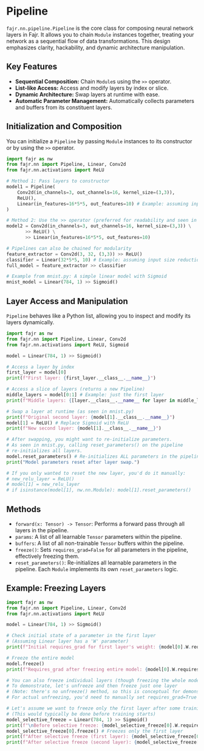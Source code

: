 # Pipeline

`fajr.nn.pipeline.Pipeline` is the core class for composing neural network layers in Fajr. It allows you to chain `Module` instances together, treating your network as a sequential flow of data transformations. This design emphasizes clarity, hackability, and dynamic architecture manipulation.

## Key Features

*   **Sequential Composition:** Chain `Module`s using the `>>` operator.
*   **List-like Access:** Access and modify layers by index or slice.
*   **Dynamic Architecture:** Swap layers at runtime with ease.
*   **Automatic Parameter Management:** Automatically collects parameters and buffers from its constituent layers.

## Initialization and Composition

You can initialize a `Pipeline` by passing `Module` instances to its constructor or by using the `>>` operator.

```python
import fajr as nw
from fajr.nn import Pipeline, Linear, Conv2d
from fajr.nn.activations import ReLU

# Method 1: Pass layers to constructor
model1 = Pipeline(
    Conv2d(in_channels=3, out_channels=16, kernel_size=(3,3)),
    ReLU(),
    Linear(in_features=16*5*5, out_features=10) # Example: assuming input size reduction to 5x5
)

# Method 2: Use the >> operator (preferred for readability and seen in mnist.py)
model2 = Conv2d(in_channels=3, out_channels=16, kernel_size=(3,3)) \
       >> ReLU() \
       >> Linear(in_features=16*5*5, out_features=10)

# Pipelines can also be chained for modularity
feature_extractor = Conv2d(3, 32, (3,3)) >> ReLU()
classifier = Linear(32*5*5, 10) # Example: assuming input size reduction to 5x5
full_model = feature_extractor >> classifier

# Example from mnist.py: A simple linear model with Sigmoid
mnist_model = Linear(784, 1) >> Sigmoid()
```

## Layer Access and Manipulation

`Pipeline` behaves like a Python list, allowing you to inspect and modify its layers dynamically.

```python
import fajr as nw
from fajr.nn import Pipeline, Linear, Conv2d
from fajr.nn.activations import ReLU, Sigmoid

model = Linear(784, 1) >> Sigmoid()

# Access a layer by index
first_layer = model[0]
print(f"First layer: {first_layer.__class__.__name__}")

# Access a slice of layers (returns a new Pipeline)
middle_layers = model[0:1] # Example: just the first layer
print(f"Middle layers: {[layer.__class__.__name__ for layer in middle_layers.layers]}")

# Swap a layer at runtime (as seen in mnist.py)
print(f"Original second layer: {model[1].__class__.__name__}")
model[1] = ReLU() # Replace Sigmoid with ReLU
print(f"New second layer: {model[1].__class__.__name__}")

# After swapping, you might want to re-initialize parameters.
# As seen in mnist.py, calling reset_parameters() on the pipeline
# re-initializes all layers.
model.reset_parameters() # Re-initializes ALL parameters in the pipeline
print("Model parameters reset after layer swap.")

# If you only wanted to reset the new layer, you'd do it manually:
# new_relu_layer = ReLU()
# model[1] = new_relu_layer
# if isinstance(model[1], nw.nn.Module): model[1].reset_parameters()
```

## Methods

*   `forward(x: Tensor) -> Tensor`: Performs a forward pass through all layers in the pipeline.
*   `params`: A list of all learnable `Tensor` parameters within the pipeline.
*   `buffers`: A list of all non-trainable `Tensor` buffers within the pipeline.
*   `freeze()`: Sets `requires_grad=False` for all parameters in the pipeline, effectively freezing them.
*   `reset_parameters()`: Re-initializes all learnable parameters in the pipeline. Each `Module` implements its own `reset_parameters` logic.

## Example: Freezing Layers

```python
import fajr as nw
from fajr.nn import Pipeline, Linear, Conv2d
from fajr.nn.activations import ReLU

model = Linear(784, 1) >> Sigmoid()

# Check initial state of a parameter in the first layer
# (Assuming Linear layer has a 'W' parameter)
print(f"Initial requires_grad for first layer's weight: {model[0].W.requires_grad}")

# Freeze the entire model
model.freeze()
print(f"Requires_grad after freezing entire model: {model[0].W.requires_grad}")

# You can also freeze individual layers (though freezing the whole model already covers this)
# To demonstrate, let's unfreeze and then freeze just one layer
# (Note: there's no unfreeze() method, so this is conceptual for demonstration)
# For actual unfreezing, you'd need to manually set requires_grad=True for params

# Let's assume we want to freeze only the first layer after some training
# (This would typically be done before training starts)
model_selective_freeze = Linear(784, 1) >> Sigmoid()
print(f"\nBefore selective freeze: {model_selective_freeze[0].W.requires_grad}")
model_selective_freeze[0].freeze() # Freezes only the first layer
print(f"After selective freeze (first layer): {model_selective_freeze[0].W.requires_grad}")
print(f"After selective freeze (second layer): {model_selective_freeze[1].W.requires_grad}") # Sigmoid has no params, so this would be False or error
```

